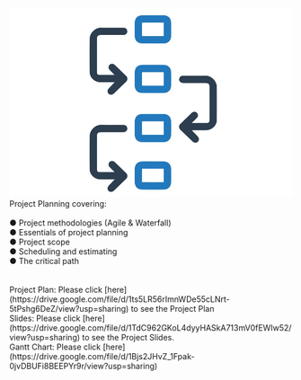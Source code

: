<img src="images/plan.png"/>
<br>
Project Planning covering:<br> <br>
● Project methodologies (Agile & Waterfall)<br>
● Essentials of project planning <br>
● Project scope <br>
● Scheduling and estimating <br>
● The critical path <br>
<br>
<br>
Project Plan: Please click [here](https://drive.google.com/file/d/1ts5LR56rImnWDe55cLNrt-5tPshg6DeZ/view?usp=sharing) to see the Project Plan <br>
Slides: Please click [here](https://drive.google.com/file/d/1TdC962GKoL4dyyHASkA713mV0fEWIw52/view?usp=sharing) to see the Project Slides. <br>
Gantt Chart: Please click [here](https://drive.google.com/file/d/1Bjs2JHvZ_1Fpak-0jvDBUFi8BEEPYr9r/view?usp=sharing)
